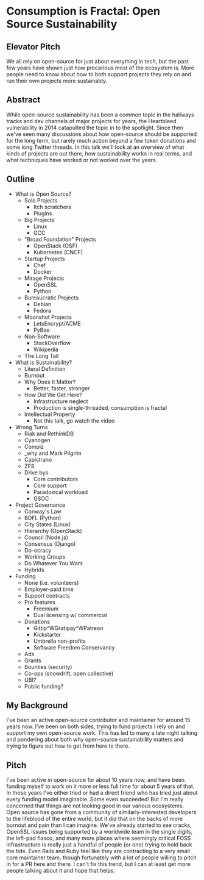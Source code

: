 # Consumption is Fractal: Open Source Sustainability

## Elevator Pitch

We all rely on open-source for just about everything in tech, but the past few
years have shown just how precarious most of the ecosystem is. More people need
to know about how to both support projects they rely on and run their own projects
more sustainably.

## Abstract

While open-source sustainability has been a common topic in the hallways tracks
and dev channels of major projects for years, the Heartbleed vulnerability in
2014 catapulted the topic in to the spotlight. Since then we've seen many
discussions about how open-source should be supported for the long term, but
rarely much action beyond a few token donations and some long Twitter threads.
In this talk we'll look at an overview of what kinds of projects are out there,
how sustainability works in real terms, and what techniques have worked or not
worked over the years.

## Outline

* What is Open Source?
  * Solo Projects
    * Itch scratchers
    * Plugins
  * Big Projects
    * Linux
    * GCC
  * "Broad Foundation" Projects
    * OpenStack (OSF)
    * Kubernetes (CNCF)
  * Startup Projects
    * Chef
    * Docker
  * Mirage Projects
    * OpenSSL
    * Python
  * Bureaucratic Projects
    * Debian
    * Fedora
  * Moonshot Projects
    * LetsEncrypt/ACME
    * PyBee
  * Non-Software
    * StackOverflow
    * Wikipedia
  * The Long Tail
* What is Sustainability?
  * Literal Definition
  * Burnout
  * Why Does It Matter?
    * Better, faster, stronger
  * How Did We Get Here?
    * Infrastructure neglect
    * Production is single-threaded, consumption is fractal
  * Intellectual Property
    * Not this talk, go watch the video
* Wrong Turns
  * Riak and RethinkDB
  * Cyanogen
  * Compiz
  * _why and Mark Pilgrim
  * Capistrano
  * ZFS
  * Drive bys
    * Core contributors
    * Core support
    * Paradoxical workload
    * GSOC
* Project Governance
  * Conway's Law
  * BDFL (Python)
  * City States (Linux)
  * Hierarchy (OpenStack)
  * Council (Node.js)
  * Consensus (Django)
  * Do-ocracy
  * Working Groups
  * Do Whatever You Want
  * Hybrids
* Funding
  * None (i.e. volunteers)
  * Employer-paid time
  * Support contracts
  * Pro features
    * Freemium
    * Dual licensing w/ commercial
  * Donations
    * Gittip^WGratipay^WPatreon
    * Kickstarter
    * Umbrella non-profits
    * Software Freedom Conservancy
  * Ads
  * Grants
  * Bounties (security)
  * Co-ops (snowdrift, open collective)
  * UBI?
  * Public funding?

## My Background

I've been an active open-source contributor and maintainer for around 15 years now. I've been on both sides, trying to fund projects I rely on and support my own open-source work. This has led to many a late night talking and pondering about both why open-source sustainability matters and trying to figure out how to get from here to there.

## Pitch

I've been active in open-source for about 10 years now, and have been funding myself to work on it more or less full time for about 5 years of that. In those years I've either tried or had a direct friend who has tried just about every funding model imaginable. Some even succeeded! But I'm really concerned that things are not looking good in our various ecosystems. Open source has gone from a community of similarly-interested developers to the lifeblood of the entire world, but it did that on the backs of more burnout and pain than I can imagine. We've already started to see cracks, OpenSSL issues being supported by a worldwide team in the single digits, the left-pad fiasco, and many more places where seemingly critical FOSS infrastructure is really just a handful of people (or one) trying to hold back the tide. Even Rails and Ruby feel like they are contracting to a very small core maintainer team, though fortunately with a lot of people willing to pitch in for a PR here and there. I can't fix this trend, but I can at least get more people talking about it and hope that helps.
